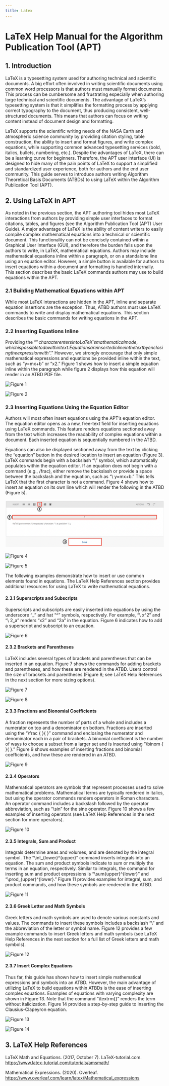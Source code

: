```yaml
---
title: Latex
---
```

# LaTeX Help Manual for the Algorithm Publication Tool (APT)

## 1. Introduction
LaTeX is a typesetting system used for authoring technical and scientific documents. A big effort often involved in writing scientific documents using common word processors is that authors must manually format documents. This process can be cumbersome and frustrating especially when authoring large technical and scientific documents. The advantage of LaTeX’s typesetting system is that it simplifies the formatting process by applying correct typography to the document, thus producing consistent, well-structured documents. This means that authors can focus on writing content instead of document design and formatting. 

LaTeX supports the scientific writing needs of the NASA Earth and atmospheric science community by providing citation styling, table construction, the ability to insert and format figures, and write complex equations, while supporting common advanced typesetting services (bold, italics, bullets, numbering, etc.). Despite the advantages of LaTeX, there can be a learning curve for beginners. Therefore, the APT user interface (UI) is designed to hide many of the pain points of LaTeX to support a simplified and standardized user experience, both for authors and the end user community. This guide serves to introduce authors writing Algorithm Theoretical Basis Documents (ATBDs) to using LaTeX within the Algorithm Publication Tool (APT). 

## 2. Using LaTeX in APT
As noted in the previous section, the APT authoring tool hides most LaTeX interactions from authors by providing simple user interfaces to format citations, tables, and figures (see the Algorithm Publication Tool (APT) User Guide). A major advantage of LaTeX is the ability of content writers to easily compile complex mathematical equations into a technical or scientific document. This functionality can not be concisely contained within a Graphical User Interface (GUI), and therefore the burden falls upon the authors to write, in LaTeX, mathematical equations. Authors may include mathematical equations inline within a paragraph, or on a standalone line using an equation editor. However, a simple button is available for authors to insert equations within a document and formatting is handled internally. This section describes the basic LaTeX commands authors may use to build equations within the APT. 

### 2.1 Building Mathematical Equations within APT
While most LaTeX interactions are hidden in the APT, inline and separate equation insertions are the exception. Thus, ATBD authors must use LaTeX commands to write and display mathematical equations. This section describes the basic commands for writing equations in the APT.

### 2.2 Inserting Equations Inline
Providing the “$” character enters into LaTeX’s mathematical mode, which is possible to do within text. Equations are inserted inline in the text by enclosing the expression with “$.” However, we strongly encourage that only simple mathematical expressions and equations be provided inline within the text, such as “y=mx+b” or “x2.” Figure 1 shows how to insert a simple equation inline within the paragraph while figure 2 displays how this equation will render in an ATBD PDF file. 

![Figure 1](https://raw.githubusercontent.com/bwbaker1/APT_Images/master/Latex_Fig1_inlineEquation.png' "Figure 1. Enclosing an equation in “$” inserts an expression or equation inline within the paragraph.")

![Figure 2](https://raw.githubusercontent.com/bwbaker1/APT_Images/master/Latex_Fig2_InlineExample.png' "Figure 2. Example of inline equation in ATBD PDF file. ")

### 2.3 Inserting Equations Using the Equation Editor
Authors will most often insert equations using the APT’s equation editor. The equation editor opens as a new, free-text field for inserting equations using LaTeX commands. This feature renders equations sectioned away from the text which increases the readability of complex equations within a document. Each inserted equation is sequentially numbered in the ATBD.

Equations can also be displayed sectioned away from the text by clicking the “equation” button in the desired location to insert an equation (Figure 3). LaTeX commands begin with a backslash “\” symbol, which automatically populates within the equation editor. If an equation does not begin with a command (e.g., /frac), either remove the backslash or provide a space between the backslash and the equation, such as “\ y=mx+b.” This tells LaTeX that the first character is not a command. Figure 4 shows how to insert an equation on its own line which will render the following in the ATBD (Figure 5).

![Figure 3](https://raw.githubusercontent.com/bwbaker1/APT_Images/master/Latex_Fig3_EquationEditor.png "Figure 3. The APT’s equation editor.")

![Figure 4](https://raw.githubusercontent.com/bwbaker1/APT_Images/master/Latex_Fig4_Equation.png' "Figure 4. Writing expressions using the equation editor displays the equation sectioned away from the text.")

![Figure 5](https://raw.githubusercontent.com/bwbaker1/APT_Images/master/Latex_Fig5_EquationEditorPDF.png' "Figure 5. Example of a rendered equation inserted using the APT’s equation editor.")

The following examples demonstrate how to insert or use common elements found in equations. The LaTeX Help References section provides additional resources for using LaTeX to write mathematical equations.

#### 2.3.1 Superscripts and Subscripts
Superscripts and subscripts are easily inserted into equations by using the underscore “_” and hat “^” symbols, respectively. For example, “\ x^2” and “\ 2_a” renders “x2” and “2a” in the equation. Figure 6 indicates how to add a superscript and subscript to an equation.

![Figure 6](https://raw.githubusercontent.com/bwbaker1/APT_Images/master/Latex_Fig6_superscriptsSubscripts.png' "Figure 6. Examples for inserting superscripts and subscripts into a document using the APT.")

#### 2.3.2 Brackets and Parentheses
LaTeX includes several types of brackets and parentheses that can be inserted in an equation. Figure 7 shows the commands for adding brackets and parentheses, and how these are rendered in the ATBD. Users control the size of brackets and parentheses (Figure 8; see LaTeX Help References in the next section for more sizing options). 

![Figure 7](https://raw.githubusercontent.com/bwbaker1/APT_Images/master/Latex_Fig7_bracketsParenthesis.png' "Figure 7. Example commands for inserting several types of parentheses and brackets into an equation.")

![Figure 8](https://raw.githubusercontent.com/bwbaker1/APT_Images/master/Latex_Fig8_bracketsBig.png' "Figure 8. The “\Big \Big” command increases the size of the brackets. LaTeX supports several commands for controlling the size of parentheses and brackets.")

#### 2.3.3 Fractions and Bionomial Coefficients
A fraction represents the number of parts of a whole and includes a numerator on top and a denominator on bottom. Fractions are inserted using the “\frac { }{ }” command and enclosing the numerator and denominator each in a pair of brackets. A binomial coefficient is the number of ways to choose a subset from a larger set and is inserted using “\binom { }{ }.” Figure 9 shows examples of inserting fractions and binomial coefficients, and how these are rendered in an ATBD. 

![Figure 9](https://raw.githubusercontent.com/bwbaker1/APT_Images/master/Latex_Fig9_fractionsBinomials.png' "Figure 9. Commands for inserting fractions and binomial coefficients into an equation.")

#### 2.3.4 Operators
Mathematical operators are symbols that represent processes used to solve mathematical problems. Mathematical terms are typically rendered in italics, but using the operator commands renders operators in Roman characters. An operator command includes a backslash followed by the operator abbreviation, such as “\sin” for the sine operator. Figure 10 shows a few examples of inserting operators (see LaTeX Help References in the next section for more operators).

![Figure 10](https://raw.githubusercontent.com/bwbaker1/APT_Images/master/Latex_Fig10_Operators.png' "Figure 10. Commands for inserting sine, cosine, and logarithmic operators in an equation. LaTeX supports many more mathematical operators.")

#### 2.3.5 Integrals, Sum and Product
Integrals determine areas and volumes, and are denoted by the integral symbol. The “\int_{lower}^{upper}” command inserts integrals into an equation. The sum and product symbols indicate to sum or multiply the terms in an equation, respectively. Similar to integrals, the command for inserting sum and product expressions is “\sum{upper}^{lower}” and “\prod_{upper}^{lower}.” Figure 11 provides examples for integral, sum, and product commands, and how these symbols are rendered in the ATBD.

![Figure 11](https://raw.githubusercontent.com/bwbaker1/APT_Images/master/Latex_Fig11_Integrals_sums.png' "Figure 11. Examples of inserting integral, sum, and product symbols in the APT.")

#### 2.3.6 Greek Letter and Math Symbols
Greek letters and math symbols are used to denote various constants and values. The commands to insert these symbols includes a backslash “\” and the abbreviation of the letter or symbol name. Figure 12 provides a few example commands to insert Greek letters and math symbols (see LaTeX Help References in the next section for a full list of Greek letters and math symbols).

![Figure 12](https://raw.githubusercontent.com/bwbaker1/APT_Images/master/Latex_Fig12_GreekMathSymbols.png' "Figure 12. LaTeX provides many Greek and mathematical symbols that can be inserted in an equation. A few example commands and renderings are shown in this figure.")

#### 2.3.7 Insert Complex Equations
Thus far, this guide has shown how to insert simple mathematical expressions and symbols into an ATBD. However, the main advantage of utilizing LaTeX to build equations within ATBDs is the ease of inserting complex equations. Examples of equations with varying complexity are shown in Figure 13. Note that the command “\textrm{}” renders the term without italicization. Figure 14 provides a step-by-step guide to inserting the Clausius-Clapeyron equation. 

![Figure 13](https://raw.githubusercontent.com/bwbaker1/APT_Images/master/Latex_Fig13_ComplexEquations.png' "Figure 13. Examples of inserting more complex equations.")

![Figure 14](https://raw.githubusercontent.com/bwbaker1/APT_Images/master/Latex_Fig14_ClausisuClapeyron.png' "Figure 14. APT supports insertion of complex equations using LaTeX commands. Shown here is a term-by-term breakdown for inserting the Clausius-Clapeyron equation into an ATBD using the APT.")

## 3. LaTeX Help References
LaTeX Math and Equations. (2017, October 7). LaTeX-tutorial.com. https://www.latex-tutorial.com/tutorials/amsmath/

Mathematical Expressions. (2020). Overleaf. https://www.overleaf.com/learn/latex/Mathematical_expressions 
